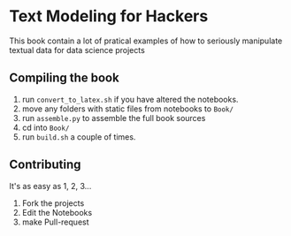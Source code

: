 # Text Modeling for Hackers

This book contain a lot of pratical examples of how to seriously manipulate textual data for data science projects

## Compiling the book

1. run `convert_to_latex.sh` if you have altered the notebooks.
2. move any folders with static files from notebooks to `Book/`
3. run `assemble.py` to assemble the full book sources
4. cd into `Book/`
5. run `build.sh` a couple of times.

## Contributing

It's as easy as 1, 2, 3...

1. Fork the projects
2. Edit the Notebooks
3. make Pull-request
